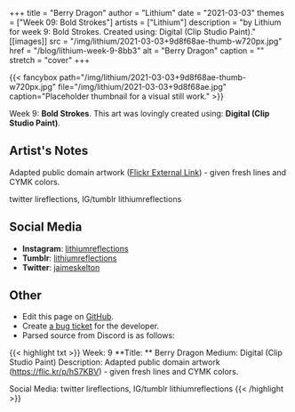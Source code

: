 +++
title =       "Berry Dragon"
author =      "Lithium"
date =        "2021-03-03"
themes =      ["Week 09: Bold Strokes"]
artists =     ["Lithium"]
description = "by Lithium for week 9: Bold Strokes. Created using: Digital (Clip Studio Paint)."
[[images]]
      src = "/img/lithium/2021-03-03+9d8f68ae-thumb-w720px.jpg"
      href = "/blog/lithium-week-9-8bb3"
      alt = "Berry Dragon"
      caption = ""
      stretch = "cover"
+++

{{< fancybox path="/img/lithium/2021-03-03+9d8f68ae-thumb-w720px.jpg" file="/img/lithium/2021-03-03+9d8f68ae.jpg" caption="Placeholder thumbnail for a visual still work." >}}


Week 9: **Bold Strokes**. This art was lovingly created using: **Digital (Clip Studio Paint)**.

## Artist's Notes

Adapted public domain artwork \([Flickr External Link](https://flic.kr/p/hS7KBV)\) - given fresh lines and CYMK colors. 

twitter lireflections, IG/tumblr lithiumreflections

## Social Media

- **Instagram**: <a href='https://instagram.com/lithiumreflections' target='_blank'>lithiumreflections</a>
- **Tumblr**: <a href='https://lithiumreflections.tumblr.com' target='_blank'>lithiumreflections</a>
- **Twitter**: <a href='https://twitter.com/jaimeskelton' target='_blank'>jaimeskelton</a>

## Other

- Edit this page on [GitHub](https://github.com/teaminkling/web-refresh/edit/main/content/blog/lithium-week-9-8bb3.md).
- Create [a bug ticket](https://github.com/teaminkling/web-refresh/issues/new?assignees=&labels=bug&template=problem-report.md&title=) for the developer.
- Parsed source from Discord is as follows:

{{< highlight txt >}}
Week: 9
**Title:  ** Berry Dragon
Medium: Digital (Clip Studio Paint)
Description: Adapted public domain artwork (https://flic.kr/p/hS7KBV) - given fresh lines and CYMK colors. 

Social Media: twitter lireflections, IG/tumblr lithiumreflections
{{< /highlight >}}